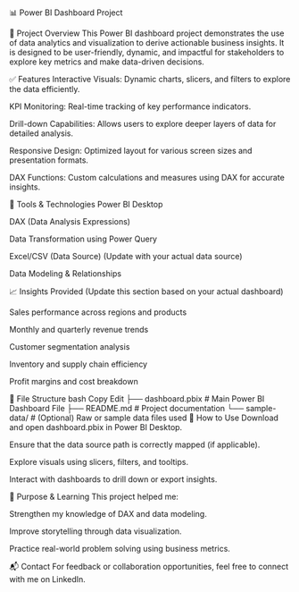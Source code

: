 📊 Power BI Dashboard Project

📁 Project Overview
This Power BI dashboard project demonstrates the use of data analytics and visualization to derive actionable business insights. It is designed to be user-friendly, dynamic, and impactful for stakeholders to explore key metrics and make data-driven decisions.

✅ Features
Interactive Visuals: Dynamic charts, slicers, and filters to explore the data efficiently.

KPI Monitoring: Real-time tracking of key performance indicators.

Drill-down Capabilities: Allows users to explore deeper layers of data for detailed analysis.

Responsive Design: Optimized layout for various screen sizes and presentation formats.

DAX Functions: Custom calculations and measures using DAX for accurate insights.

🧩 Tools & Technologies
Power BI Desktop

DAX (Data Analysis Expressions)

Data Transformation using Power Query

Excel/CSV (Data Source) (Update with your actual data source)

Data Modeling & Relationships

📈 Insights Provided
(Update this section based on your actual dashboard)

Sales performance across regions and products

Monthly and quarterly revenue trends

Customer segmentation analysis

Inventory and supply chain efficiency

Profit margins and cost breakdown

📂 File Structure
bash
Copy
Edit
├── dashboard.pbix             # Main Power BI Dashboard File
├── README.md                  # Project documentation
└── sample-data/               # (Optional) Raw or sample data files used
🚀 How to Use
Download and open dashboard.pbix in Power BI Desktop.

Ensure that the data source path is correctly mapped (if applicable).

Explore visuals using slicers, filters, and tooltips.

Interact with dashboards to drill down or export insights.

🎯 Purpose & Learning
This project helped me:

Strengthen my knowledge of DAX and data modeling.

Improve storytelling through data visualization.

Practice real-world problem solving using business metrics.

📬 Contact
For feedback or collaboration opportunities, feel free to connect with me on LinkedIn.

